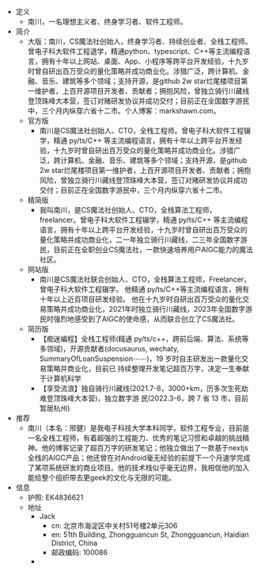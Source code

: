 

- 定义
	- 南川，一名理想主义者、终身学习者、软件工程师。
- 简介
	- 大版：南川，CS魔法社创始人，终身学习者、持续创业者、全栈工程师。曾电子科大软件工程退学，精通python、typescript、C++等主流编程语言，拥有十年以上网站、桌面、App、小程序等跨平台开发经验，十九岁时曾自研出百万受众的量化策略并成功商业化。涉猎广泛，跨计算机、金融、音乐、建筑等多个领域；支持开源，是github 2w star烂尾楼项目第一维护者，上百开源项目开发者、贡献者；拥抱风险，曾独立骑行川藏线登顶珠峰大本营，签订对赌研发协议并成功交付；目前正在全国数字游民中，三个月内纵穿六省十二市。个人博客：markshawn.com。
	- 官方版
		- 南川是CS魔法社创始人、CTO，全栈工程师。曾电子科大软件工程辍学，精通 py/ts/C++ 等主流编程语言，拥有十年以上跨平台开发经验，十九岁时曾自研出百万受众的量化策略并成功商业化。涉猎广泛，跨计算机、金融、音乐、建筑等多个领域；支持开源，是github 2w star烂尾楼项目第一维护者，上百开源项目开发者、贡献者；拥抱风险，曾独立骑行川藏线登顶珠峰大本营，签订对赌研发协议并成功交付；目前正在全国数字游民中，三个月内纵穿六省十二市。
	- 精简版
		- 我叫南川，是CS魔法社创始人、CTO，全栈算法工程师，freelancer。曾电子科大软件工程辍学，精通 py/ts/C++ 等主流编程语言，拥有十年以上跨平台开发经验，十九岁时曾自研出百万受众的量化策略并成功商业化，二一年独立骑行川藏线，二三年全国数字游民，目前正在全职创业CS魔法社，一款快速培养用户AIGC能力的魔法社区。
	- 网站版
		- 南川是CS魔法社联合创始人、CTO，全栈算法工程师，Freelancer，曾电子科大软件工程辍学。 他精通 py/ts/C++等主流编程语言，拥有十年以上近百项目研发经验。 他在十九岁时自研出百万受众的量化交易策略并成功商业化，2021年时独立骑行川藏线，2023年全国数字游民时强烈地感受到了AIGC的使命感，从而联合创立了CS魔法社。
	- 简历版
		- 【痴迷编程】全栈工程师(精通 py/ts/c++，跨前后端、算法、系统等多领域)，开源贡献者(docusaurus, wechaty, SummaryOfLoanSuspension⋯⋯)，19 岁时自主研发出一款量化交易策略并商业化，目前已 持续整理开发笔记超百万字，决定一生奉献于计算机科学
		- 【享受流浪】独自骑行川藏线(2021.7-8，3000+km，历多次生死劫难登顶珠峰大本营)，独立数字游 民(2022.3-6，跨 7 省 13 市，目前暂居杭州)
- 推荐
	- 南川（本名：邢健）是我电子科技大学本科同学，软件工程专业，目前是一名全栈工程师，有着超强的工程能力、优秀的笔记习惯和卓越的挑战精神。他的博客记录了超百万字的研发笔记；他独立做出了一款基于nextjs全栈的AIGC产品；他还曾在对Android毫无经验的前提下一个月速学完成了某项系统研发的商业项目。他的技术栈似乎毫无边界，我相信他的加入能给整个组织带去更geek的文化与无限的可能。
- 信息
	- 护照: EK4836621
	- 地址
		- Jack
			- cn: 北京市海淀区中关村51号楼2单元306
			- en: 51th Building, Zhongguancun St, Zhongguancun, Haidian District, China
			- 邮政编码: 100086
		-